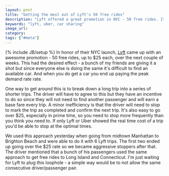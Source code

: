 ```yaml
---
layout: post
title: "Getting the most out of Lyft's 50 free rides"
description: "Lyft offered a great promotion in NYC - 50 free rides. It's possible to chain a bunch of short rides in order to get a long ride for free."
keywords: "lyft, uber, car sharing"
image_url:
category:
tags: ["#meta"]
---
```

{% include JB/setup %}
In honor of their NYC launch, <a href="https://www.lyft.com/" target="_blank">Lyft</a> came up with an awesome promotion - 50 free rides, up to $25 each, over the next couple of weeks. This had the desired effect - a bunch of my friends are giving it a shot but since everyone else is doing the same it's difficult to find an available car. And when you do get a car you end up paying the peak demand rate rate.

One way to get around this is to break down a long trip into a series of shorter trips. The driver will have to agree to this but they have an incentive to do so since they will not need to find another passenger and will earn a base fare every trip. A minor inefficiency is that the driver will need to stop to mark the trip as completed and confirm the next trip. It's also easy to go over $25, especially in prime time, so you need to stop more frequently than you think you need to. If only Lyft or Uber showed the real time cost of a trip you'd be able to stop at the optimal times.

We used this approach yesterday when going from midtown Manhattan to Brighton Beach and were able to do it with 6 Lyft trips. The first two ended up going over the $25 rate so we became aggressive stoppers after that. The driver mentioned that a bunch of his passengers used the same approach to get free rides to Long Island and Connecticut. I'm just waiting for Lyft to plug this loophole - a simple way would be to not allow the same consecutive driver/passenger pair.